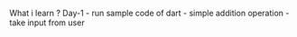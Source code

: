 What i learn ?
Day-1
    - run sample code of dart
    - simple addition operation 
    - take input from user